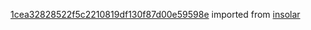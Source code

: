 [1cea32828522f5c2210819df130f87d00e59598e](https://github.com/insolar/insolar/commit/1cea32828522f5c2210819df130f87d00e59598e) imported from [insolar](https://github.com/insolar/insolar)
